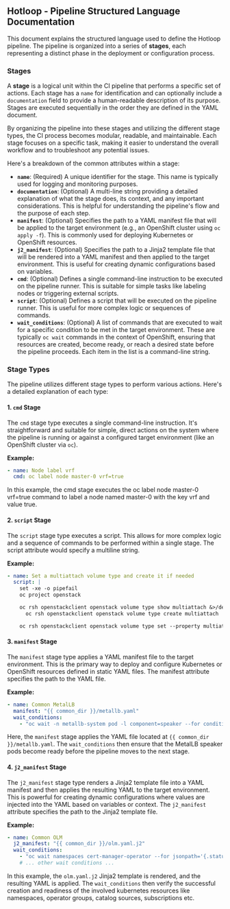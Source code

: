 <!-- An AI Assistent was used to write this document -->
## Hotloop - Pipeline Structured Language Documentation

This document explains the structured language used to define the Hotloop pipeline. The pipeline is organized into a series of **stages**, each representing a distinct phase in the deployment or configuration process.

### Stages

A **stage** is a logical unit within the CI pipeline that performs a specific set of actions. Each stage has a `name` for identification and can optionally include a `documentation` field to provide a human-readable description of its purpose. Stages are executed sequentially in the order they are defined in the YAML document.

By organizing the pipeline into these stages and utilizing the different stage types, the CI process becomes modular, readable, and maintainable. Each stage focuses on a specific task, making it easier to understand the overall workflow and to troubleshoot any potential issues.

Here's a breakdown of the common attributes within a stage:

* **`name`**: (Required) A unique identifier for the stage. This name is typically used for logging and monitoring purposes.
* **`documentation`**: (Optional) A multi-line string providing a detailed explanation of what the stage does, its context, and any important considerations. This is helpful for understanding the pipeline's flow and the purpose of each step.
* **`manifest`**: (Optional) Specifies the path to a YAML manifest file that will be applied to the target environment (e.g., an OpenShift cluster using `oc apply -f`). This is commonly used for deploying Kubernetes or OpenShift resources.
* **`j2_manifest`**: (Optional) Specifies the path to a Jinja2 template file that will be rendered into a YAML manifest and then applied to the target environment. This is useful for creating dynamic configurations based on variables.
* **`cmd`**: (Optional) Defines a single command-line instruction to be executed on the pipeline runner. This is suitable for simple tasks like labeling nodes or triggering external scripts.
* **`script`**: (Optional) Defines a script that will be executed on the pipeline runner. This is useful for more complex logic or sequences of commands.
* **`wait_conditions`**: (Optional) A list of commands that are executed to wait for a specific condition to be met in the target environment. These are typically `oc wait` commands in the context of OpenShift, ensuring that resources are created, become ready, or reach a desired state before the pipeline proceeds. Each item in the list is a command-line string.

### Stage Types

The pipeline utilizes different stage types to perform various actions. Here's a detailed explanation of each type:

#### 1. `cmd` Stage

The `cmd` stage type executes a single command-line instruction. It's straightforward and suitable for simple, direct actions on the system where the pipeline is running or against a configured target environment (like an OpenShift cluster via `oc`).

**Example:**

```yaml
- name: Node label vrf
  cmd: oc label node master-0 vrf=true
```

In this example, the cmd stage executes the oc label node master-0 vrf=true command to label a node named master-0 with the key vrf and value true.

#### 2. `script` Stage

The `script` stage type executes a script. This allows for more complex logic and a sequence of commands to be performed within a single stage. The script attribute would specify a multiline string.

**Example:**
```yaml
- name: Set a multiattach volume type and create it if needed
  script: |
    set -xe -o pipefail
    oc project openstack

    oc rsh openstackclient openstack volume type show multiattach &>/dev/null || \
      oc rsh openstackclient openstack volume type create multiattach

    oc rsh openstackclient openstack volume type set --property multiattach="<is> True" multiattach
```

#### 3. `manifest` Stage

The `manifest` stage type applies a YAML manifest file to the target environment. This is the primary way to deploy and configure Kubernetes or OpenShift resources defined in static YAML files. The manifest attribute specifies the path to the YAML file.

**Example:**
```yaml
- name: Common MetalLB
  manifest: "{{ common_dir }}/metallb.yaml"
  wait_conditions:
    - "oc wait -n metallb-system pod -l component=speaker --for condition=Ready --timeout=300s"
```

Here, the `manifest` stage applies the YAML file located at `{{ common_dir }}/metallb.yaml`. The `wait_conditions` then ensure that the MetalLB speaker pods become ready before the pipeline moves to the next stage.

#### 4. `j2_manifest` Stage

The `j2_manifest` stage type renders a Jinja2 template file into a YAML manifest and then applies the resulting YAML to the target environment. This is powerful for creating dynamic configurations where values are injected into the YAML based on variables or context. The `j2_manifest` attribute specifies the path to the Jinja2 template file.

**Example:**
```yaml
- name: Common OLM
  j2_manifest: "{{ common_dir }}/olm.yaml.j2"
  wait_conditions:
    - "oc wait namespaces cert-manager-operator --for jsonpath='{.status.phase}=Active' --timeout=300s"
    # ... other wait conditions ...
```

In this example, the `olm.yaml.j2` Jinja2 template is rendered, and the resulting YAML is applied. The `wait_conditions` then verify the successful creation and readiness of the involved kubernetes resources like namespaces, operator groups, catalog sources, subscriptions etc.
